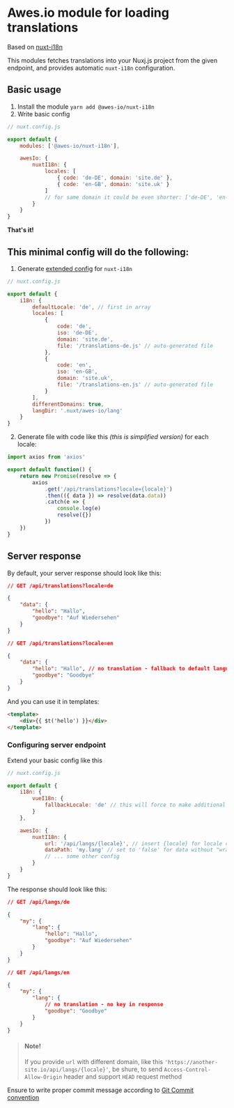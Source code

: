# Awes.io module for loading translations

Based on [nuxt-i18n](https://nuxt-community.github.io/nuxt-i18n/)

This modules fetches translations into your Nuxj.js project from the given endpoint, and provides automatic `nuxt-i18n` configuration.

## Basic usage

1. Install the module `yarn add @awes-io/nuxt-i18n`
2. Write basic config

```javascript
// nuxt.config.js

export default {
    modules: ['@awes-io/nuxt-i18n'],

    awesIo: {
        nuxtI18n: {
            locales: [
                { code: 'de-DE', domain: 'site.de' },
                { code: 'en-GB', domain: 'site.uk' }
            ]
            // for same domain it could be even shorter: ['de-DE', 'en-GB']
        }
    }
}
```

**That's it!**

## This minimal config will do the following:

1. Generate [extended config](https://nuxt-community.github.io/nuxt-i18n/options-reference.html) for `nuxt-i18n`

```javascript
// nuxt.config.js

export default {
    i18n: {
        defaultLocale: 'de', // first in array
        locales: [
            {
                code: 'de',
                iso: 'de-DE',
                domain: 'site.de',
                file: '/translations-de.js' // auto-generated file
            },
            {
                code: 'en',
                iso: 'en-GB',
                domain: 'site.uk',
                file: '/translations-en.js' // auto-generated file
            }
        ],
        differentDomains: true,
        langDir: '.nuxt/awes-io/lang'
    }
}
```

2. Generate file with code like this *(this is simplified version)* for each locale:

```javascript
import axios from 'axios'

export default function() {
    return new Promise(resolve => {
        axios
            .get('/api/translations?locale={locale}')
            .then(({ data }) => resolve(data.data))
            .catch(e => {
                console.log(e)
                resolve({})
            })
    })
}
```

## Server response

By default, your server response should look like this:

```json
// GET /api/translations?locale=de

{
    "data": {
        "hello": "Hallo",
        "goodbye": "Auf Wiedersehen"
    }
}

// GET /api/translations?locale=en

{
    "data": {
        "hello": "Hallo", // no translation - fallback to default language
        "goodbye": "Goodbye"
    }
}
```

And you can use it in templates:

```html
<template>
    <div>{{ $t('hello') }}</div>
</template>
```

### Configuring server endpoint

Extend your basic config like this

```javascript
// nuxt.config.js

export default {
    i18n: {
        vueI18n: {
            fallbackLocale: 'de' // this will force to make additional request for default locale
        }
    },

    awesIo: {
        nuxtI18n: {
            url: '/api/langs/{locale}', // insert {locale} for locale code interpolation
            dataPath: 'my.lang' // set to 'false' for data without "wrapper", 'data' by default
            // ... some other config
        }
    }
}
```

The response should look like this:

```json
// GET /api/langs/de

{
    "my": {
        "lang": {
            "hello": "Hallo",
            "goodbye": "Auf Wiedersehen"
        }
    }
}

// GET /api/langs/en

{
    "my": {
        "lang": {
            // no translation - no key in response
            "goodbye": "Goodbye"
        }
    }
}
```

> #### Note!
> If you provide `url` with different domain, like this `'https://another-site.io/api/langs/{locale}'`,
> be shure, to send `Access-Control-Allow-Origin` header and support `HEAD` request method

Ensure to write proper commit message according to [Git Commit convention](https://www.conventionalcommits.org/)
